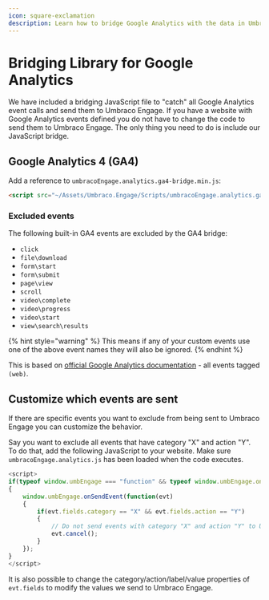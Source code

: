 ```yaml
---
icon: square-exclamation
description: Learn how to bridge Google Analytics with the data in Umbraco Engage.
---
```


# Bridging Library for Google Analytics

We have included a bridging JavaScript file to "catch" all Google Analytics event calls and send them to Umbraco Engage. If you have a website with Google Analytics events defined you do not have to change the code to send them to Umbraco Engage. The only thing you need to do is include our JavaScript bridge.

## Google Analytics 4 (GA4)

Add a reference to `umbracoEngage.analytics.ga4-bridge.min.js`:

```html
<script src="~/Assets/Umbraco.Engage/Scripts/umbracoEngage.analytics.ga4-bridge.min.js"></script>
```

### Excluded events

The following built-in GA4 events are excluded by the GA4 bridge:

* `click`
* `file\download`
* `form\start`
* `form\submit`
* `page\view`
* `scroll`
* `video\complete`
* `video\progress`
* `video\start`
* `view\search\results`

{% hint style="warning" %}
This means if any of your custom events use one of the above event names they will also be ignored.
{% endhint %}

This is based on [official Google Analytics documentation](https://support.google.com/analytics/answer/9234069?hl=en) - all events tagged `(web)`.

## Customize which events are sent

If there are specific events you want to exclude from being sent to Umbraco Engage you can customize the behavior.

Say you want to exclude all events that have category "X" and action "Y". To do that, add the following JavaScript to your website. Make sure `umbracoEngage.analytics.js` has been loaded when the code executes.

```js
<script>
if(typeof window.umbEngage === "function" && typeof window.umbEngage.onSendEvent === "function")
{
    window.umbEngage.onSendEvent(function(evt) 
    {
        if(evt.fields.category == "X" && evt.fields.action == "Y")
        {
            // Do not send events with category "X" and action "Y" to Umbraco Engage
            evt.cancel();
        }
    });
}
</script>
```

It is also possible to change the category/action/label/value properties of `evt.fields` to modify the values we send to Umbraco Engage.
